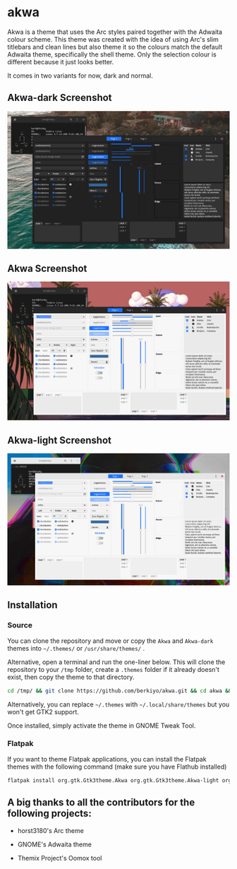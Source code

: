 # akwa
Akwa is a theme that uses the Arc styles paired together with the Adwaita colour scheme. This theme was created with the idea of using Arc's slim titlebars and clean lines but also theme it so the colours match the default Adwaita theme, specifically the shell theme. Only the selection colour is different because it just looks better. 

It comes in two variants for now, dark and normal. 

## Akwa-dark Screenshot

![](https://raw.githubusercontent.com/berkiyo/akwa/master/screenshots/akwa-dark.png)

## Akwa Screenshot

![](https://raw.githubusercontent.com/berkiyo/akwa/master/screenshots/akwa.png)

## Akwa-light Screenshot
![](https://raw.githubusercontent.com/berkiyo/akwa/master/screenshots/akwa-light.png)

## Installation

### Source
You can clone the repository and move or copy the `Akwa` and `Akwa-dark` themes into `~/.themes/` or `/usr/share/themes/` .

Alternative, open a terminal and run the one-liner below. This will clone the repository to your `/tmp` folder, create a `.themes` folder if it already doesn't exist, then copy the theme to that directory.

```bash
cd /tmp/ && git clone https://github.com/berkiyo/akwa.git && cd akwa && mkdir -p ~/.themes && cp -r Akwa* ~/.local/themes
```

Alternatively, you can replace `~/.themes` with `~/.local/share/themes` but you won't get GTK2 support.

Once installed, simply activate the theme in GNOME Tweak Tool. 

### Flatpak
If you want to theme Flatpak applications, you can install the Flatpak themes with the following command (make sure you have Flathub installed)

```bash
flatpak install org.gtk.Gtk3theme.Akwa org.gtk.Gtk3theme.Akwa-light org.gtk.Gtk3theme.Akwa-dark
```

## A big thanks to all the contributors for the following projects:

* horst3180's Arc theme

* GNOME's Adwaita theme

* Themix Project's Oomox tool
